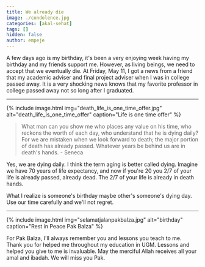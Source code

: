 ```yaml
---
title: We already die
image: ./condolence.jpg
categories: [akal-sehat]
tags: []
hidden: false
author: empeje
---
```


A few days ago is my birthday, it's been a very enjoying week having my birthday and my friends support me. However, as living beings, we need to accept that we eventually die. At Friday, May 11, I got a news from a friend that my academic adviser and final project adviser when I was in college passed away. It is a very shocking news knows that my favorite professor in college passed away not so long after I graduated.

***

{% include image.html img="death_life_is_one_time_offer.jpg" alt="death_life_is_one_time_offer" caption="Life is one time offer" %}

>What man can you show me who places any value on his time, who reckons the worth of each day, who understand that he is dying daily? For we are mistaken when we look forward to death; the major portion of death has already passed. Whatever years be behind us are in death's hands. - Seneca

Yes, we are dying daily. I think the term aging is better called dying. Imagine we have 70 years of life expectancy, and now if you're 20 you 2/7 of your life is already passed, already dead. The 2/7 of your life is already in death hands.

What I realize is someone's birthday maybe other's someone's dying day. Use our time carefully and we'll not regret.

***

{% include image.html img="selamatjalanpakbalza.jpg" alt="birthday" caption="Rest in Peace Pak Balza" %}

For Pak Balza, I'll always remember you and lessons you teach to me. Thank you for helped me throughout my education in UGM. Lessons and helped you give to me is invaluable. May the merciful Allah receives all your amal and ibadah. We will miss you Pak.